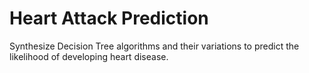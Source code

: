 # Heart Attack Prediction
Synthesize Decision Tree algorithms and their variations to predict the likelihood of developing heart disease.